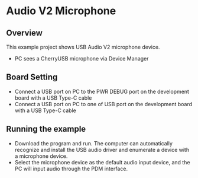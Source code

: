 # Audio V2 Microphone

## Overview

This example project shows USB Audio V2 microphone device.

- PC sees a CherryUSB microphone via Device Manager

## Board Setting

- Connect a USB port on PC to the PWR DEBUG port on the development board with a USB Type-C cable
- Connect a USB port on PC to one of USB port on the development board with a USB Type-C cable

## Running the example

- Download the program and run. The computer can automatically recognize and install the USB audio driver and enumerate a device with a microphone device.
- Select the microphone device as the default audio input device, and the PC will input audio through the PDM interface.